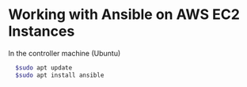 # Working with Ansible on AWS EC2 Instances
In the controller machine (Ubuntu)
```sh
  $sudo apt update
  $sudo apt install ansible
```
